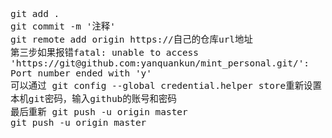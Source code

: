 <span  style="font-family: Simsun,serif; font-size: 17px; ">

~~~
git add .
git commit -m '注释'
git remote add origin https://自己的仓库url地址 
第三步如果报错fatal: unable to access 'https://git@github.com:yanquankun/mint_personal.git/': Port number ended with 'y'
可以通过 git config --global credential.helper store重新设置本机git密码，输入github的账号和密码
最后重新 git push -u origin master
git push -u origin master
~~~

</span>